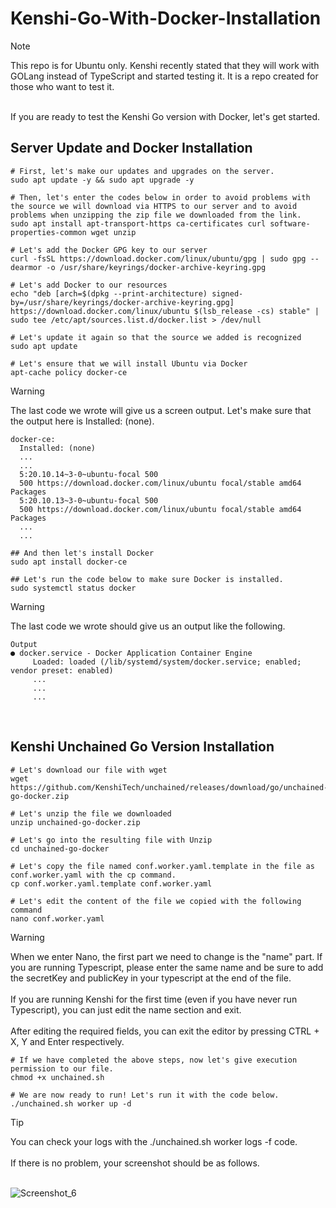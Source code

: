 # Kenshi-Go-With-Docker-Installation


> [!NOTE]
>  This repo is for Ubuntu only.
> Kenshi recently stated that they will work with GOLang instead of TypeScript and started testing it. It is a repo created for those who want to test it.
<br>
If you are ready to test the Kenshi Go version with Docker, let's get started.
<br>

## Server Update and Docker Installation
```
# First, let's make our updates and upgrades on the server.
sudo apt update -y && sudo apt upgrade -y

# Then, let's enter the codes below in order to avoid problems with the source we will download via HTTPS to our server and to avoid problems when unzipping the zip file we downloaded from the link.
sudo apt install apt-transport-https ca-certificates curl software-properties-common wget unzip

# Let's add the Docker GPG key to our server
curl -fsSL https://download.docker.com/linux/ubuntu/gpg | sudo gpg --dearmor -o /usr/share/keyrings/docker-archive-keyring.gpg

# Let's add Docker to our resources
echo "deb [arch=$(dpkg --print-architecture) signed-by=/usr/share/keyrings/docker-archive-keyring.gpg] https://download.docker.com/linux/ubuntu $(lsb_release -cs) stable" | sudo tee /etc/apt/sources.list.d/docker.list > /dev/null

# Let's update it again so that the source we added is recognized
sudo apt update

# Let's ensure that we will install Ubuntu via Docker
apt-cache policy docker-ce

```
> [!WARNING]
> The last code we wrote will give us a screen output. Let's make sure that the output here is Installed: (none).
```
docker-ce:
  Installed: (none)
  ...
  ...
  5:20.10.14~3-0~ubuntu-focal 500
  500 https://download.docker.com/linux/ubuntu focal/stable amd64 Packages
  5:20.10.13~3-0~ubuntu-focal 500
  500 https://download.docker.com/linux/ubuntu focal/stable amd64 Packages
  ...
  ...

## And then let's install Docker
sudo apt install docker-ce

## Let's run the code below to make sure Docker is installed.
sudo systemctl status docker
```
> [!WARNING]
> The last code we wrote should give us an output like the following.
```
Output
● docker.service - Docker Application Container Engine
     Loaded: loaded (/lib/systemd/system/docker.service; enabled; vendor preset: enabled)
     ...
     ...
     ...
```
<br>

## Kenshi Unchained Go Version Installation

```
# Let's download our file with wget
wget https://github.com/KenshiTech/unchained/releases/download/go/unchained-go-docker.zip

# Let's unzip the file we downloaded
unzip unchained-go-docker.zip

# Let's go into the resulting file with Unzip
cd unchained-go-docker

# Let's copy the file named conf.worker.yaml.template in the file as conf.worker.yaml with the cp command.
cp conf.worker.yaml.template conf.worker.yaml

# Let's edit the content of the file we copied with the following command
nano conf.worker.yaml
```

> [!WARNING]
> When we enter Nano, the first part we need to change is the "name" part. If you are running Typescript, please enter the same name and be sure to add the secretKey and publicKey in your typescript at the end of the file.<br><br>
> If you are running Kenshi for the first time (even if you have never run Typescript), you can just edit the name section and exit.<br><br>
> After editing the required fields, you can exit the editor by pressing CTRL + X, Y and Enter respectively.

```
# If we have completed the above steps, now let's give execution permission to our file.
chmod +x unchained.sh

# We are now ready to run! Let's run it with the code below.
./unchained.sh worker up -d
```

> [!TIP]
> You can check your logs with the ./unchained.sh worker logs -f code.<br><br>
> If there is no problem, your screenshot should be as follows.<br><br>

![Screenshot_6](https://github.com/Dtractus/Kenshi-Go-Docker-Kurulumu/assets/55835876/9060921b-9e56-401e-bba1-9c0ba4b290fa)
